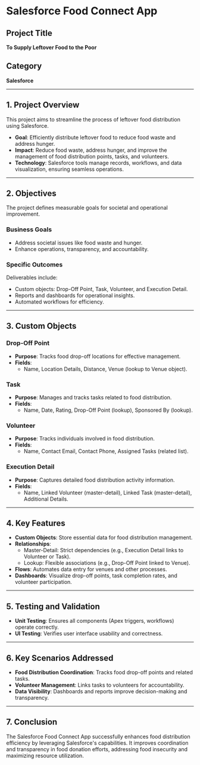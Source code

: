 
# Salesforce Food Connect App

## Project Title
**To Supply Leftover Food to the Poor**

## Category
**Salesforce**



---

## 1. Project Overview
This project aims to streamline the process of leftover food distribution using Salesforce.

- **Goal**: Efficiently distribute leftover food to reduce food waste and address hunger.  
- **Impact**: Reduce food waste, address hunger, and improve the management of food distribution points, tasks, and volunteers.  
- **Technology**: Salesforce tools manage records, workflows, and data visualization, ensuring seamless operations.

---

## 2. Objectives
The project defines measurable goals for societal and operational improvement.

### Business Goals
- Address societal issues like food waste and hunger.
- Enhance operations, transparency, and accountability.

### Specific Outcomes
Deliverables include:
- Custom objects: Drop-Off Point, Task, Volunteer, and Execution Detail.
- Reports and dashboards for operational insights.
- Automated workflows for efficiency.

---

## 3. Custom Objects
### Drop-Off Point
- **Purpose**: Tracks food drop-off locations for effective management.
- **Fields**:  
  - Name, Location Details, Distance, Venue (lookup to Venue object).

### Task
- **Purpose**: Manages and tracks tasks related to food distribution.
- **Fields**:  
  - Name, Date, Rating, Drop-Off Point (lookup), Sponsored By (lookup).

### Volunteer
- **Purpose**: Tracks individuals involved in food distribution.
- **Fields**:  
  - Name, Contact Email, Contact Phone, Assigned Tasks (related list).

### Execution Detail
- **Purpose**: Captures detailed food distribution activity information.
- **Fields**:  
  - Name, Linked Volunteer (master-detail), Linked Task (master-detail), Additional Details.

---

## 4. Key Features
- **Custom Objects**: Store essential data for food distribution management.  
- **Relationships**:  
  - Master-Detail: Strict dependencies (e.g., Execution Detail links to Volunteer or Task).  
  - Lookup: Flexible associations (e.g., Drop-Off Point linked to Venue).  
- **Flows**: Automates data entry for venues and other processes.  
- **Dashboards**: Visualize drop-off points, task completion rates, and volunteer participation.  

---

## 5. Testing and Validation
- **Unit Testing**: Ensures all components (Apex triggers, workflows) operate correctly.  
- **UI Testing**: Verifies user interface usability and correctness.

---

## 6. Key Scenarios Addressed
- **Food Distribution Coordination**: Tracks food drop-off points and related tasks.  
- **Volunteer Management**: Links tasks to volunteers for accountability.  
- **Data Visibility**: Dashboards and reports improve decision-making and transparency.

---

## 7. Conclusion
The Salesforce Food Connect App successfully enhances food distribution efficiency by leveraging Salesforce's capabilities. It improves coordination and transparency in food donation efforts, addressing food insecurity and maximizing resource utilization.

